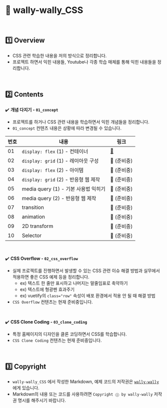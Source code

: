 # :art: wally-wally_CSS

<br>

## :one: Overview

- CSS 관련 학습한 내용을 저의 방식으로 정리합니다.
- 프로젝트 하면서 익힌 내용들, Youtube나 각종 학습 매체를 통해 익힌 내용들을 정리합니다.

<br>

## :two: Contents

:heavy_check_mark: <b>개념 다지기 - `01_concept`</b>

- 프로젝트를 하거나 CSS 관련 내용을 학습하면서 익힌 개념들을 정리합니다.
- `01_concept` 컨텐츠 내용은 상황에 따라 변경될 수 있습니다.

| 번호 | 내용                                 | 링크                                                         |
| ---- | ------------------------------------ | ------------------------------------------------------------ |
| 01   | `display: flex` (1) - 컨테이너       | <a href="https://github.com/wally-wally/CSS_Study/tree/master/01_concept/01_display_flex_1" target="_blank">:link:</a> |
| 02   | `display: grid` (1) - 레이아웃 구성  | :link: (준비중)                                              |
| 03   | `display: flex` (2) - 아이템         | :link: (준비중)                                              |
| 04   | `display: grid` (2) - 반응형 웹 제작 | :link: (준비중)                                              |
| 05   | media query (1) - 기본 사용법 익히기 | :link: (준비중)                                              |
| 06   | media query (2) - 반응형 웹 제작     | :link: (준비중)                                              |
| 07   | transition                           | :link: (준비중)                                              |
| 08   | animation                            | :link: (준비중)                                              |
| 09   | 2D transform                         | :link: (준비중)                                              |
| 10   | Selector                             | :link: (준비중)                                              |

<br>

:heavy_check_mark: <b>CSS Overflow - `02_css_overflow`</b>

- 실제 프로젝트를 진행하면서 발생할 수 있는 CSS 관련 이슈 해결 방법과 실무에서 적용하면 좋은 CSS 예제 등을 정리합니다.
  - ex) 텍스트 한 줄만 표시하고 나머지는 말줄임표로 축약하기
  - ex) 텍스트에 형광펜 효과주기
  - ex) vuetify의 `class="row"` 속성이 배포 환경에서 적용 안 될 때 해결 방법
- `CSS Overflow` 컨텐츠는 현재 준비중입니다.

<br>

:heavy_check_mark: <b>CSS Clone Coding - `03_clone_coding`</b>

- 특정 홈페이지의 디자인을 클론 코딩하면서 CSS를 학습합니다.
- `CSS Clone Coding` 컨텐츠는 현재 준비중입니다.

<br>

## :three: Copyright

- `wally-wally_CSS` 에서 작성한 Markdown, 예제 코드의 저작권은 <a href="https://github.com/wally-wally" target="_blank">`wally-wally`</a>에게 있습니다.
- Markdown의 내용 또는 코드를 사용하려면 `Copyright ⓒ by wally-wally` 저작권 명시를 해주시기 바랍니다.

